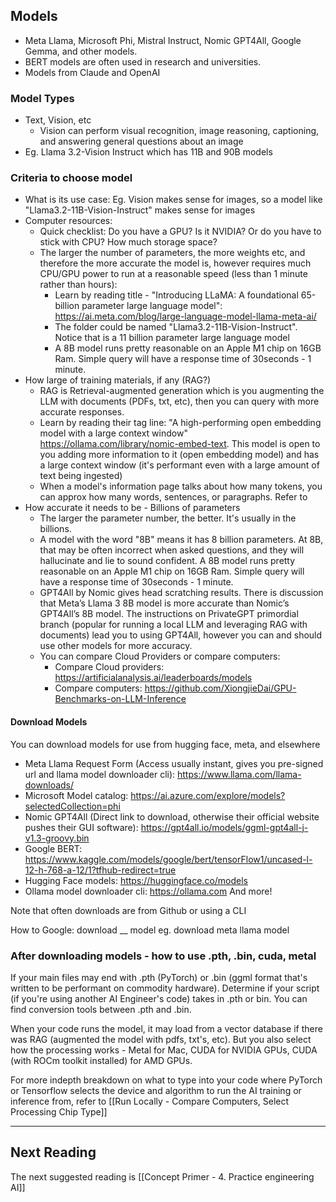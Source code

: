 
## Models
- Meta Llama, Microsoft Phi, Mistral Instruct, Nomic GPT4All, Google Gemma, and other models.
- BERT models are often used in research and universities.
- Models from Claude and OpenAI

### Model Types
- Text, Vision, etc
	- Vision can perform visual recognition, image reasoning, captioning, and answering general questions about an image
- Eg. Llama 3.2-Vision Instruct which has 11B and 90B models

### Criteria to choose model
- What is its use case: Eg. Vision makes sense for images, so a model like "Llama3.2-11B-Vision-Instruct" makes sense for images
- Computer resources: 
	- Quick checklist: Do you have a GPU? Is it NVIDIA? Or do you have to stick with CPU? How much storage space?
	- The larger the number of parameters, the more weights etc, and therefore the more accurate the model is, however requires much CPU/GPU power to run at a reasonable speed (less than 1 minute rather than hours):
		- Learn by reading title - "Introducing LLaMA: A foundational 65-billion parameter large language model": https://ai.meta.com/blog/large-language-model-llama-meta-ai/
		- The folder could be named "Llama3.2-11B-Vision-Instruct". Notice that is a 11 billion parameter large language model
		- A 8B model runs pretty reasonable on an Apple M1 chip on 16GB Ram. Simple query will have a response time of 30seconds - 1 minute.
- How large of training materials, if any (RAG?)
	- RAG is Retrieval-augmented generation which is you augmenting the LLM with documents (PDFs, txt, etc), then you can query with more accurate responses.
	- Learn by reading their tag line: "A high-performing open embedding model with a large context window" https://ollama.com/library/nomic-embed-text. This model is open to you adding more information to it (open embedding model) and has a large context window (it's performant even with a large amount of text being ingested)
	- When a model's information page talks about how many tokens, you can approx how many words, sentences, or paragraphs. Refer to
- How accurate it needs to be - Billions of parameters
	- The larger the parameter number, the better. It's usually in the billions. 
	- A model with the word "8B" means it has 8 billion parameters. At 8B, that may be often incorrect when asked questions, and they will hallucinate and lie to sound confident. A 8B model runs pretty reasonable on an Apple M1 chip on 16GB Ram. Simple query will have a response time of 30seconds - 1 minute.
	- GPT4All by Nomic gives head scratching results. There is discussion that Meta’s Llama 3 8B model is more accurate than Nomic’s GPT4All’s 8B model. The instructions on PrivateGPT primordial branch (popular for running a local LLM and leveraging RAG with documents) lead you to using GPT4All, however you can and should use other models for more accuracy.
	- You can compare Cloud Providers or compare computers:
		- Compare Cloud providers: https://artificialanalysis.ai/leaderboards/models
		- Compare computers: https://github.com/XiongjieDai/GPU-Benchmarks-on-LLM-Inference

#### Download Models
You can download models for use from hugging face, meta, and elsewhere
- Meta Llama Request Form (Access usually instant, gives you pre-signed url and llama model downloader cli): https://www.llama.com/llama-downloads/
- Microsoft Model catalog: https://ai.azure.com/explore/models?selectedCollection=phi
- Nomic GPT4All (Direct link to download, otherwise their official website pushes their GUI software): https://gpt4all.io/models/ggml-gpt4all-j-v1.3-groovy.bin
- Google BERT: https://www.kaggle.com/models/google/bert/tensorFlow1/uncased-l-12-h-768-a-12/1?tfhub-redirect=true
- Hugging Face models: https://huggingface.co/models
- Ollama model downloader cli: https://ollama.com
And more!

Note that often downloads are from Github or using a CLI

How to Google:
download \_\_ model
eg. download meta llama model

### After downloading models - how to use .pth, .bin, cuda, metal

If your main files may end with .pth (PyTorch) or .bin (ggml format that's written to be performant on commodity hardware). Determine if your script (if you're using another AI Engineer's code) takes in .pth or bin. You can find conversion tools between .pth and .bin.

When your code runs the model, it may load from a vector database if there was RAG (augmented the model with pdfs, txt's, etc). But you also select how the processing works -  Metal for Mac, CUDA for NVIDIA GPUs, CUDA (with ROCm toolkit installed) for AMD GPUs.

For more indepth breakdown on what to type into your code where PyTorch or Tensorflow selects the device and algorithm to run the AI training or inference from, refer to [[Run Locally - Compare Computers, Select Processing Chip Type]]

----

## Next Reading

The next suggested reading is [[Concept Primer - 4. Practice engineering AI]]

